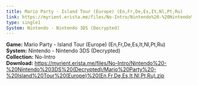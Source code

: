 ```yaml
---
title: Mario Party - Island Tour (Europe) (En,Fr,De,Es,It,Nl,Pt,Ru)
link: https://myrient.erista.me/files/No-Intro/Nintendo%20-%20Nintendo%203DS%20(Decrypted)/Mario%20Party%20-%20Island%20Tour%20(Europe)%20(En,Fr,De,Es,It,Nl,Pt,Ru).zip
type: single1
System: Nintendo - Nintendo 3DS (Decrypted)
---
```

<b>Game:</b> Mario Party - Island Tour (Europe) (En,Fr,De,Es,It,Nl,Pt,Ru)<br>
<b>System:</b> Nintendo - Nintendo 3DS (Decrypted)<br>
<b>Collection:</b> No-Intro<br>
<b>Download:</b> https://myrient.erista.me/files/No-Intro/Nintendo%20-%20Nintendo%203DS%20(Decrypted)/Mario%20Party%20-%20Island%20Tour%20(Europe)%20(En,Fr,De,Es,It,Nl,Pt,Ru).zip